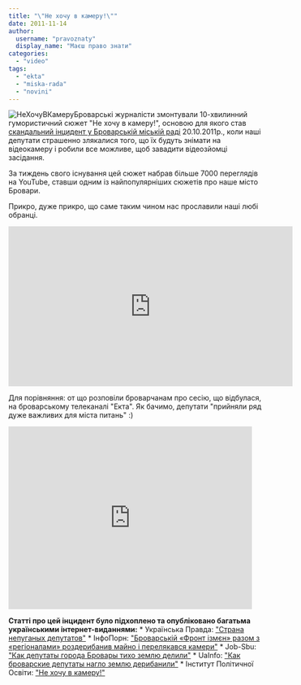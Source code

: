 ```yaml
---
title: "\"Не хочу в камеру!\""
date: 2011-11-14
author: 
  username: "pravoznaty"
  display_name: "Маєш право знати"
categories: 
  - "video"
tags: 
  - "ekta"
  - "miska-rada"
  - "novini"
---
```


![](https://mpz.brovary.org/wp-content/uploads/2011/11/НеХочуВКамеру.jpg "НеХочуВКамеру")Броварські журналісти змонтували 10-хвилинний гумористичний сюжет "Не хочу в камеру!", основою для якого став [скандальний інцидент у Броварській міській раді](https://mpz.brovary.org/novini/miska-rada-sprobuvala-zaboroniti-videozapis-sesiie-20102011/ "Броварська міська рада заборонила відеозапис сесії 20.10.2011") 20.10.2011р., коли наші депутати страшенно злякалися того, що їх будуть знімати на відеокамеру і робили все можливе, щоб завадити відеозйомці засідання.<!--more-->

За тиждень свого існування цей сюжет набрав більше 7000 переглядів на YouTube, ставши одним із найпопулярніших сюжетів про наше місто Бровари.

Прикро, дуже прикро, що саме таким чином нас прославили наші любі обранці.

<iframe width="560" height="315" src="https://www.youtube.com/embed/77lwLGI6AKQ" frameborder="0" allowfullscreen></iframe>

Для порівняння: от що розповіли броварчанам про сесію, що відбулася, на броварському телеканалі "Екта". Як бачимо, депутати "прийняли ряд дуже важливих для міста питань" :)

<iframe width="480" height="360" src="https://www.youtube.com/embed/IQcnq3z150c" frameborder="0" allowfullscreen></iframe>

**Статті про цей інцидент було підхоплено та опубліковано багатьма українськими інтернет-виданнями:** \* Українська Правда: ["Страна непуганых депутатов"](http://blogs.pravda.com.ua/authors/yusov/4ebcfe8563258/) \* ІнфоПорн: ["Броварській «Фронт ізмєн» разом з «регіоналами» роздерибанив майно і перелякався камери"](http://infoporn.org.ua/news/urn:news:2B8EB6CE) \* Job-Sbu: ["Как депутаты города Бровары тихо землю делили"](http://job-sbu.org/kak-deputatyi-goroda-brovaryi-tiho-zemlyu-delili.html) \* UaInfo: ["Как броварские депутаты нагло землю дерибанили"](http://uainfo.censor.net.ua/news/7435--ak-brovarskie-deputaty-naglo-zemlyu-deribanil-foto-video.html) \* Інститут Політичної Освіти: ["Не хочу в камеру!"](http://www.ipo.org.ua/news/1235/)
